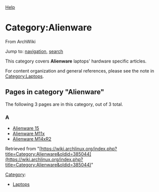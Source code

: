 [Help](//www.mediawiki.org/wiki/Special:MyLanguage/Help:Categories)

# Category:Alienware

From ArchWiki

Jump to: [navigation](#column-one), [search](#searchInput)

This category covers **Alienware** laptops' hardware specific articles.

For content organization and general references, please see the note in [Category:Laptops](/index.php/Category:Laptops "Category:Laptops").

## Pages in category "Alienware"

The following 3 pages are in this category, out of 3 total.

### A

*   [Alienware 15](/index.php/Alienware_15 "Alienware 15")
*   [Alienware M11x](/index.php/Alienware_M11x "Alienware M11x")
*   [Alienware M14xR2](/index.php/Alienware_M14xR2 "Alienware M14xR2")

Retrieved from "[https://wiki.archlinux.org/index.php?title=Category:Alienware&oldid=385044](https://wiki.archlinux.org/index.php?title=Category:Alienware&oldid=385044)"

[Category](/index.php/Special:Categories "Special:Categories"):

*   [Laptops](/index.php/Category:Laptops "Category:Laptops")